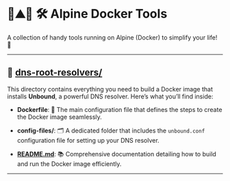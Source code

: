 
# 🐧⛰️🐋 🛠️ Alpine Docker Tools

A collection of handy tools running on Alpine (Docker) to simplify your life! 🌟

---

## 📂 [**dns-root-resolvers/**](./dns-root-resolvers)

This directory contains everything you need to build a Docker image that installs **Unbound**, a powerful DNS resolver. Here’s what you’ll find inside:

- **Dockerfile**: 📄 The main configuration file that defines the steps to create the Docker image seamlessly.

- **config-files/**: 🗂️ A dedicated folder that includes the `unbound.conf` configuration file for setting up your DNS resolver.

- **[README.md](./dns-root-resolvers/README.md)**: 📚 Comprehensive documentation detailing how to build and run the Docker image efficiently.

---
